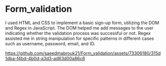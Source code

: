 # Form_validation
I used HTML and CSS to implement a basic sign-up form, utilizing the DOM and Regex in JavaScript. 
The DOM helped me add messages to the user indicating whether the validation process was successful or not. 
Regex assisted me in string manipulation for specific patterns in different cases such as username, password, email, and ID.


https://github.com/saeedmabrouk21/Form_validation/assets/73306180/315d1dba-f4bd-4b0d-a3d3-ad63d00a86c6

